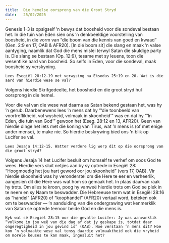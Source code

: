 ```yaml
---
title:  Die hemelse oorsprong van die Groot Stryd
date:   25/02/2025
---
```


Genesis 1-3 is opsigself ’n bewys dat boosheid voor die sondeval bestaan het. In die tuin van Eden sien ons ’n denkbeeldige voorstelling van boosheid, in die vorm van “die boom van die kennis van goed en kwaad” (Gen. 2:9 en 17, OAB & AFR20). [In dié boom sit] die slang en maak ’n valse aantyging, naamlik dat God die mens mislei terwyl Satan die skuldige party is. Die slang se bestaan (Op. 12:9), tesame met sy leuens, toon die wesentlike aard van boosheid. So selfs in Eden, voor die sondeval, maak boosheid sy verskyning.

`Lees Esegiël 28:12-19 met verwysing na Eksodus 25:19 en 20. Wat is die aard van hierdie wese se val?`

Volgens hierdie Skrifgedeelte, het boosheid en die groot stryd hul oorsprong in die hemel.

Voor die val van die wese wat daarna as Satan bekend gestaan het, was hy ’n gerub. Daarbenewens lees ’n mens dat hy “‘die toonbeeld van voortreflikheid, vol wysheid, volmaak in skoonheid’” was en dat hy “‘In Eden, die tuin van God’” gewoon het (Eseg. 28:12 en 13, AFR20). Geen van hierdie dinge het iets met die koning van Tirus, wat ’n mens is (of met enige ander mense), te make nie. So hierdie beskrywing bied ons ’n blik op Lucifer se val.

`Lees Jesaja 14:12-15. Watter verdere lig werp dit op die oorsprong van die groot stryd?`

Volgens Jesaja 14 het Lucifer besluit om homself te verhef om soos God te wees. Hierdie vers sluit netjies aan by sy optrede in Esegiël 28: “Hoogmoedig het jou hart geword oor jou skoonheid” (vers 17, OAB). Vir hierdie skoonheid was hy veronderstel om die Here te eer en verheerlik, aangesien dit die Here was wat hom so gemaak het. In plaas daarvan raak hy trots. Om alles te kroon, poog hy vanweë hierdie trots om God se plek in te neem en sy Naam te beswadder. Die Hebreeuse term wat in Esegiël 28:16 as “handel” (AFR20) of “koophandel” (AFR20) vertaal word, beteken ook om te beswadder — ’n aanduiding van die ondergrawing wat kenmerklik van Satan se optrede teenoor beide God en die mens is.

`Kyk wat sê Esegiël 28:15 oor die gevalle Lucifer: Jy was aanvanklik “volkome in jou weë van die dag af dat jy geskape is, totdat daar ongeregtigheid in jou gevind is” (OAB). Hoe verstaan ’n mens dit? Hoe kon ’n volmaakte wese val tensy daardie volmaaktheid ook die vryheid om morele keuses te kan maak, ingesluit het?`